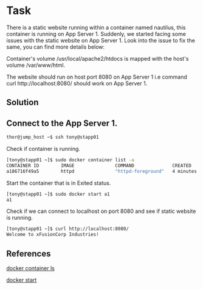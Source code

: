 # Task

There is a static website running within a container named nautilus, this container is running on App Server 1. Suddenly, we started facing some issues with the static website on App Server 1. Look into the issue to fix the same, you can find more details below:

Container's volume /usr/local/apache2/htdocs is mapped with the host's volume /var/www/html.

The website should run on host port 8080 on App Server 1 i.e command curl http://localhost:8080/ should work on App Server 1.
## Solution
## Connect to the App Server 1.

```sh
thor@jump_host ~$ ssh tony@stapp01
```

Check if container is running.

```sh
[tony@stapp01 ~]$ sudo docker container list -a
CONTAINER ID        IMAGE               COMMAND              CREATED             STATUS                     PORTS               NAMES
a186716f49a5        httpd               "httpd-foreground"   4 minutes ago       Exited (0) 4 minutes ago                       nautilus
```

Start the container that is in Exited status.

```sh
[tony@stapp01 ~]$ sudo docker start a1
a1
```

Check if we can connect to localhost on port 8080 and see if static website is running.

```sh
[tony@stapp01 ~]$ curl http://localhost:8080/
Welcome to xFusionCorp Industries!
```

## References

[docker container ls](https://docs.docker.com/engine/reference/commandline/container_ls/)

[docker start](https://docs.docker.com/engine/reference/commandline/start/)
